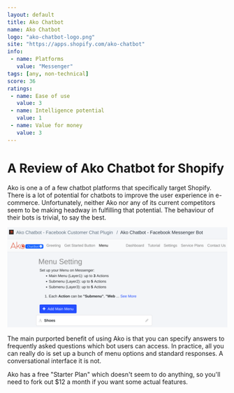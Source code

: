 ```yaml
---
layout: default
title: Ako Chatbot
name: Ako Chatbot
logo: "ako-chatbot-logo.png"
site: "https://apps.shopify.com/ako-chatbot"
info:
 - name: Platforms
   value: "Messenger"
tags: [any, non-technical]
score: 36
ratings:
 - name: Ease of use
   value: 3
 - name: Intelligence potential
   value: 1
 - name: Value for money
   value: 3
---
```


A Review of Ako Chatbot for Shopify
===================================

Ako is one a of a few chatbot platforms that specifically target
Shopify. There is a lot of potential for chatbots to improve the user
experience in e-commerce. Unfortunately, neither Ako nor any of its current
competitors seem to be making headway in fulfilling that
potential. The behaviour of their bots is trivial, to say the best.

<img src="/img/ako-chatbot-screenshot.png" class="img-fluid">

The main purported benefit of using Ako is that you can specify
answers to frequently asked questions which bot users can access. In
practice, all you can really do is set up a bunch of menu options and
standard responses. A conversational interface it is not.

Ako has a free "Starter Plan" which doesn't seem to do anything, so
you'll need to fork out $12 a month if you want some actual features.

